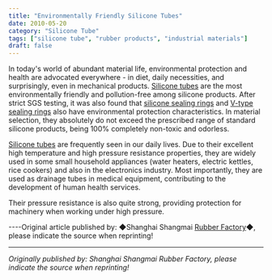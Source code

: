 ```yaml
---
title: "Environmentally Friendly Silicone Tubes"
date: 2010-05-20
category: "Silicone Tube"
tags: ["silicone tube", "rubber products", "industrial materials"]
draft: false
---
```


In today's world of abundant material life, environmental protection and health are advocated everywhere - in diet, daily necessities, and surprisingly, even in mechanical products. [Silicone tubes](http://www.smpolymer.com/guijiaoguan/) are the most environmentally friendly and pollution-free among silicone products. After strict SGS testing, it was also found that [silicone sealing rings](http://www.smpolymer.com/) and [V-type sealing rings](http://www.smpolymer.com/) also have environmental protection characteristics. In material selection, they absolutely do not exceed the prescribed range of standard silicone products, being 100% completely non-toxic and odorless.

[Silicone tubes](http://www.smpolymer.com/guijiaoguan/) are frequently seen in our daily lives. Due to their excellent high temperature and high pressure resistance properties, they are widely used in some small household appliances (water heaters, electric kettles, rice cookers) and also in the electronics industry. Most importantly, they are used as drainage tubes in medical equipment, contributing to the development of human health services.

Their pressure resistance is also quite strong, providing protection for machinery when working under high pressure.

----Original article published by: ◆Shanghai Shangmai [Rubber Factory](http://www.smpolymer.com/)◆, please indicate the source when reprinting!

---

*Originally published by: Shanghai Shangmai Rubber Factory, please indicate the source when reprinting!*
